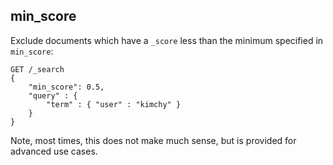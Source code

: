 ## min_score

Exclude documents which have a `_score` less than the minimum specified in `min_score`:
    
    
    GET /_search
    {
        "min_score": 0.5,
        "query" : {
            "term" : { "user" : "kimchy" }
        }
    }

Note, most times, this does not make much sense, but is provided for advanced use cases.
